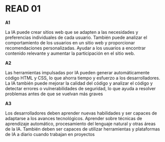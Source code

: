  # READ 01

**A1**

La IA puede crear sitios web que se adapten a las necesidades y preferencias individuales de cada usuario. También puede analizar el comportamiento de los usuarios en un sitio web y proporcionar recomendaciones personalizadas. Ayudar a los usuarios a encontrar contenido relevante y aumentar la participación en el sitio web.

**A2**

Las herramientas impulsadas por IA pueden generar automáticamente código HTML y CSS, lo que ahorra tiempo y esfuerzo a los desarrolladores. La IA también puede mejorar la calidad del código y analizar el código y detectar errores o vulnerabilidades de seguridad, lo que ayuda a resolver problemas antes de que se vuelvan más graves

**A3**

Los desarrolladores deben aprender nuevas habilidades y ser capaces de adaptarse a los avances tecnológicos. Aprender sobre técnicas de aprendizaje automático, procesamiento del lenguaje natural y otras áreas de la IA. También deben ser capaces de utilizar herramientas y plataformas de IA a diario cuando trabajan en proyectos
